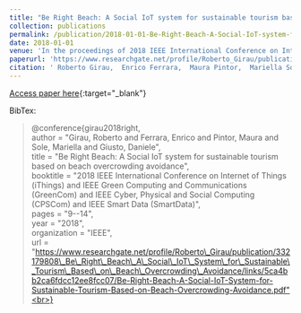 ```yaml
---
title: "Be Right Beach: A Social IoT system for sustainable tourism based on beach overcrowding avoidance"
collection: publications
permalink: /publication/2018-01-01-Be-Right-Beach-A-Social-IoT-system-for-sustainable-tourism-based-on-beach-overcrowding-avoidance
date: 2018-01-01
venue: 'In the proceedings of 2018 IEEE International Conference on Internet of Things (iThings) and IEEE Green Computing and Communications (GreenCom) and IEEE Cyber, Physical and Social Computing (CPSCom) and IEEE Smart Data (SmartData)'
paperurl: 'https://www.researchgate.net/profile/Roberto_Girau/publication/332179808_Be_Right_Beach_A_Social_IoT_System_for_Sustainable_Tourism_Based_on_Beach_Overcrowding_Avoidance/links/5ca4bb2ca6fdcc12ee8fcc07/Be-Right-Beach-A-Social-IoT-System-for-Sustainable-Tourism-Based-on-Beach-Overcrowding-Avoidance.pdf'
citation: ' Roberto Girau,  Enrico Ferrara,  Maura Pintor,  Mariella Sole,  Daniele Giusto, &quot;Be Right Beach: A Social IoT system for sustainable tourism based on beach overcrowding avoidance.&quot; In the proceedings of 2018 IEEE International Conference on Internet of Things (iThings) and IEEE Green Computing and Communications (GreenCom) and IEEE Cyber, Physical and Social Computing (CPSCom) and IEEE Smart Data (SmartData), 2018.'
---
```

[Access paper here](https://www.researchgate.net/profile/Roberto_Girau/publication/332179808_Be_Right_Beach_A_Social_IoT_System_for_Sustainable_Tourism_Based_on_Beach_Overcrowding_Avoidance/links/5ca4bb2ca6fdcc12ee8fcc07/Be-Right-Beach-A-Social-IoT-System-for-Sustainable-Tourism-Based-on-Beach-Overcrowding-Avoidance.pdf){:target="_blank"}

BibTex: 
>@conference{girau2018right,<br>    author = "Girau, Roberto and Ferrara, Enrico and Pintor, Maura and Sole, Mariella and Giusto, Daniele",<br>    title = "Be Right Beach: A Social IoT system for sustainable tourism based on beach overcrowding avoidance",<br>    booktitle = "2018 IEEE International Conference on Internet of Things (iThings) and IEEE Green Computing and Communications (GreenCom) and IEEE Cyber, Physical and Social Computing (CPSCom) and IEEE Smart Data (SmartData)",<br>    pages = "9--14",<br>    year = "2018",<br>    organization = "IEEE",<br>    url = "https://www.researchgate.net/profile/Roberto\_Girau/publication/332179808\_Be\_Right\_Beach\_A\_Social\_IoT\_System\_for\_Sustainable\_Tourism\_Based\_on\_Beach\_Overcrowding\_Avoidance/links/5ca4bb2ca6fdcc12ee8fcc07/Be-Right-Beach-A-Social-IoT-System-for-Sustainable-Tourism-Based-on-Beach-Overcrowding-Avoidance.pdf"<br>}<br>